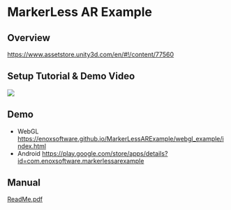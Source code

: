 MarkerLess AR Example
====================

Overview
-----
<https://www.assetstore.unity3d.com/en/#!/content/77560>

Setup Tutorial & Demo Video
-----
[![](http://img.youtube.com/vi/B4pc_e8mdcs/0.jpg)](https://www.youtube.com/watch?v=B4pc_e8mdcs)

Demo
-----
- WebGL
<https://enoxsoftware.github.io/MarkerLessARExample/webgl_example/index.html>
- Android
<https://play.google.com/store/apps/details?id=com.enoxsoftware.markerlessarexample>

Manual
-----
[ReadMe.pdf](/Assets/MarkerLessARExample/ReadMe.pdf)



